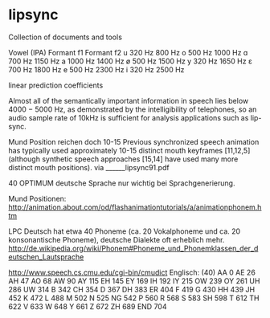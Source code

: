 lipsync
=======

Collection of documents and tools

Vowel (IPA)	Formant f1	Formant f2
u	320 Hz	800 Hz
o	500 Hz	1000 Hz
ɑ	700 Hz	1150 Hz
a	1000 Hz	1400 Hz
ø	500 Hz	1500 Hz
y	320 Hz	1650 Hz
ɛ	700 Hz	1800 Hz
e	500 Hz	2300 Hz
i	320 Hz	2500 Hz



linear prediction coefficients


Almost all of the semantically important information in speech lies below 4000 − 5000 Hz, as demonstrated by the intelligibility of telephones, so an audio sample rate of 10kHz  is sufficient for analysis applications such as lip-sync. 


Mund Position reichen doch 10-15
Previous synchronized speech animation has typically used approximately 10-15 distinct mouth keyframes [11,12,5] (although synthetic speech approaches [15,14] have used many more distinct mouth positions).
via ______lipsync91.pdf



40 OPTIMUM deutsche Sprache nur wichtig bei Sprachgenerierung.

Mund Positionen:
http://animation.about.com/od/flashanimationtutorials/a/animationphonem.htm


LPC 
Deutsch hat etwa 40 Phoneme (ca. 20 Vokalphoneme und ca. 20 konsonantische Phoneme), deutsche Dialekte oft erheblich mehr.
http://de.wikipedia.org/wiki/Phonem#Phoneme_und_Phonemklassen_der_deutschen_Lautsprache

http://www.speech.cs.cmu.edu/cgi-bin/cmudict
Englisch: (40)
AA	0
AE	26
AH	47
AO	68
AW	90
AY	115
EH	145
EY	169
IH	192
IY	215
OW	239
OY	261
UH	286
UW	314
B	342
CH	354
D	367
DH	383
ER	404
F	419
G	430
HH	439
JH	452
K	472
L	488
M	502
N	525
NG	542
P	560
R	568
S	583
SH	598
T	612
TH	622
V	633
W	648
Y	661
Z	672
ZH	689
END	704
